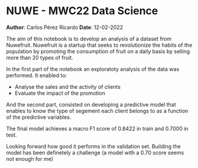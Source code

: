 # NUWE - MWC22 Data Science

**Author**: Carlos Pérez Ricardo
**Date**: 12-02-2022

The aim of this notebook is to develop an analysis of a dataset from Nuwefruit. Nuwefruit is a startup that seeks to revolutionize the habits of the population by promoting the consumption of fruit on a daily basis by selling more than 20 types of fruit.

In the first part of the notebook an exploratoty analysis of the data was performed. It enabled to:
- Analyse the sales and the activity of clients
- Evaluate the impact of the promotion

And the second part, consisted on developing a predictive model that enables to know the type of segement each client belongs to as a function of the predictive variables.

The final model achieves a macro F1 score of 0.8422 in train and 0.7000 in test. 

Looking forward how good it performs in the validation set. 
Building the model has been definetely a challenge (a model with a 0.70 score seems not enough for me)
